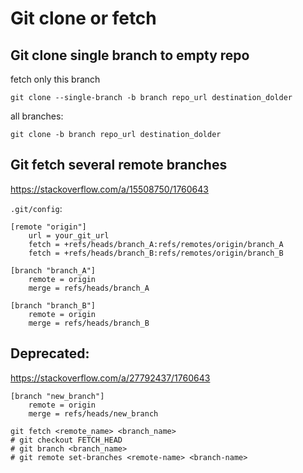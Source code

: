 # Git clone or fetch

## Git clone single branch to empty repo

fetch only this branch

`git clone --single-branch -b branch repo_url destination_dolder`

all branches:

`git clone -b branch repo_url destination_dolder`


## Git fetch several remote branches

https://stackoverflow.com/a/15508750/1760643

`.git/config`:

```
[remote "origin"]
	url = your_git_url
	fetch = +refs/heads/branch_A:refs/remotes/origin/branch_A
	fetch = +refs/heads/branch_B:refs/remotes/origin/branch_B

[branch "branch_A"]
	remote = origin
	merge = refs/heads/branch_A

[branch "branch_B"]
	remote = origin
	merge = refs/heads/branch_B

```

## Deprecated:

https://stackoverflow.com/a/27792437/1760643

```
[branch "new_branch"]
	remote = origin
	merge = refs/heads/new_branch
```

```
git fetch <remote_name> <branch_name>
# git checkout FETCH_HEAD
# git branch <branch_name>
# git remote set-branches <remote-name> <branch-name>
```
